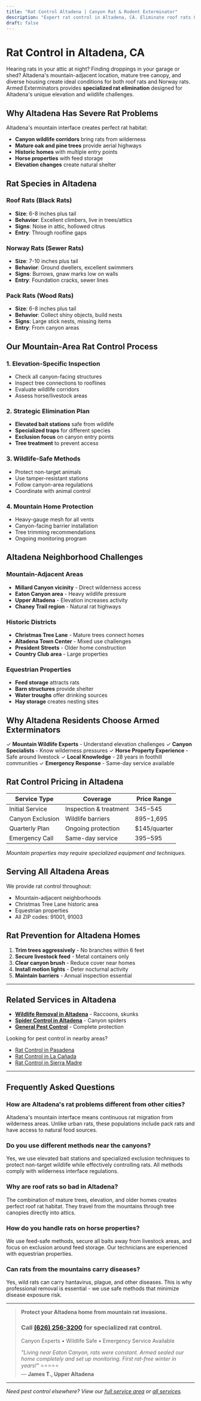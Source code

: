 ```yaml
---
title: "Rat Control Altadena | Canyon Rat & Rodent Exterminator"
description: "Expert rat control in Altadena, CA. Eliminate roof rats & Norway rats from mountain homes. Wildlife exclusion specialists. Call (626) 256-3200."
draft: false
---
```


# Rat Control in Altadena, CA

Hearing rats in your attic at night? Finding droppings in your garage or shed? Altadena's mountain-adjacent location, mature tree canopy, and diverse housing create ideal conditions for both roof rats and Norway rats. Armed Exterminators provides **specialized rat elimination** designed for Altadena's unique elevation and wildlife challenges.

## Why Altadena Has Severe Rat Problems

Altadena's mountain interface creates perfect rat habitat:
- **Canyon wildlife corridors** bring rats from wilderness
- **Mature oak and pine trees** provide aerial highways
- **Historic homes** with multiple entry points
- **Horse properties** with feed storage
- **Elevation changes** create natural shelter

## Rat Species in Altadena

### Roof Rats (Black Rats)
- **Size**: 6-8 inches plus tail
- **Behavior**: Excellent climbers, live in trees/attics
- **Signs**: Noise in attic, hollowed citrus
- **Entry**: Through roofline gaps

### Norway Rats (Sewer Rats)
- **Size**: 7-10 inches plus tail
- **Behavior**: Ground dwellers, excellent swimmers
- **Signs**: Burrows, gnaw marks low on walls
- **Entry**: Foundation cracks, sewer lines

### Pack Rats (Wood Rats)
- **Size**: 6-8 inches plus tail
- **Behavior**: Collect shiny objects, build nests
- **Signs**: Large stick nests, missing items
- **Entry**: From canyon areas

## Our Mountain-Area Rat Control Process

### 1. Elevation-Specific Inspection
- Check all canyon-facing structures
- Inspect tree connections to rooflines
- Evaluate wildlife corridors
- Assess horse/livestock areas

### 2. Strategic Elimination Plan
- **Elevated bait stations** safe from wildlife
- **Specialized traps** for different species
- **Exclusion focus** on canyon entry points
- **Tree treatment** to prevent access

### 3. Wildlife-Safe Methods
- Protect non-target animals
- Use tamper-resistant stations
- Follow canyon-area regulations
- Coordinate with animal control

### 4. Mountain Home Protection
- Heavy-gauge mesh for all vents
- Canyon-facing barrier installation
- Tree trimming recommendations
- Ongoing monitoring program

## Altadena Neighborhood Challenges

### Mountain-Adjacent Areas
- **Millard Canyon vicinity** - Direct wilderness access
- **Eaton Canyon area** - Heavy wildlife pressure
- **Upper Altadena** - Elevation increases activity
- **Chaney Trail region** - Natural rat highways

### Historic Districts
- **Christmas Tree Lane** - Mature trees connect homes
- **Altadena Town Center** - Mixed use challenges
- **President Streets** - Older home construction
- **Country Club area** - Large properties

### Equestrian Properties
- **Feed storage** attracts rats
- **Barn structures** provide shelter
- **Water troughs** offer drinking sources
- **Hay storage** creates nesting sites

## Why Altadena Residents Choose Armed Exterminators

✓ **Mountain Wildlife Experts** - Understand elevation challenges
✓ **Canyon Specialists** - Know wilderness pressures
✓ **Horse Property Experience** - Safe around livestock
✓ **Local Knowledge** - 28 years in foothill communities
✓ **Emergency Response** - Same-day service available

## Rat Control Pricing in Altadena

| Service Type | Coverage | Price Range |
|--------------|----------|-------------|
| Initial Service | Inspection & treatment | $345-$545 |
| Canyon Exclusion | Wildlife barriers | $895-$1,695 |
| Quarterly Plan | Ongoing protection | $145/quarter |
| Emergency Call | Same-day service | $395-$595 |

*Mountain properties may require specialized equipment and techniques.*

## Serving All Altadena Areas

We provide rat control throughout:
- Mountain-adjacent neighborhoods
- Christmas Tree Lane historic area
- Equestrian properties
- All ZIP codes: 91001, 91003

## Rat Prevention for Altadena Homes

1. **Trim trees aggressively** - No branches within 6 feet
2. **Secure livestock feed** - Metal containers only
3. **Clear canyon brush** - Reduce cover near homes
4. **Install motion lights** - Deter nocturnal activity
5. **Maintain barriers** - Annual inspection essential

---

## Related Services in Altadena

- **[Wildlife Removal in Altadena](/wildlife-removal-altadena/)** - Raccoons, skunks
- **[Spider Control in Altadena](/spider-control-altadena/)** - Canyon spiders
- **[General Pest Control](/locations/altadena/)** - Complete protection

Looking for pest control in nearby areas?
- [Rat Control in Pasadena](/rodent-control-pasadena/)
- [Rat Control in La Cañada](/rat-control-la-canada/)
- [Rat Control in Sierra Madre](/rat-control-sierra-madre/)

---

## Frequently Asked Questions

### How are Altadena's rat problems different from other cities?
Altadena's mountain interface means continuous rat migration from wilderness areas. Unlike urban rats, these populations include pack rats and have access to natural food sources.

### Do you use different methods near the canyons?
Yes, we use elevated bait stations and specialized exclusion techniques to protect non-target wildlife while effectively controlling rats. All methods comply with wilderness interface regulations.

### Why are roof rats so bad in Altadena?
The combination of mature trees, elevation, and older homes creates perfect roof rat habitat. They travel from the mountains through tree canopies directly into attics.

### How do you handle rats on horse properties?
We use feed-safe methods, secure all baits away from livestock areas, and focus on exclusion around feed storage. Our technicians are experienced with equestrian properties.

### Can rats from the mountains carry diseases?
Yes, wild rats can carry hantavirus, plague, and other diseases. This is why professional removal is essential - we use safe methods that minimize disease exposure risk.

---

> **Protect your Altadena home from mountain rat invasions.**  
> ### Call [(626) 256-3200](tel:6262563200) for specialized rat control.  
> Canyon Experts • Wildlife Safe • Emergency Service Available  
> 
> *"Living near Eaton Canyon, rats were constant. Armed sealed our home completely and set up monitoring. First rat-free winter in years!"* ⭐⭐⭐⭐⭐  
> — **James T., Upper Altadena**

---

*Need pest control elsewhere? View our [full service area](/locations/) or [all services](/services/).*